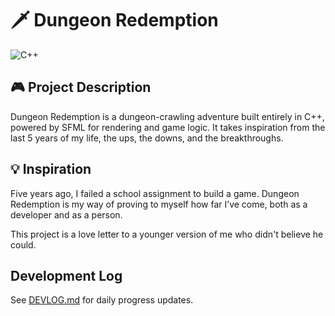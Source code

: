 ﻿# 🗡️ Dungeon Redemption
![C++](https://img.shields.io/badge/-C++-00599C?style=for-the-badge&logo=cplusplus)

##  🎮 Project Description
Dungeon Redemption is a  dungeon-crawling adventure built entirely in C++, powered by SFML for rendering and game logic.
It takes inspiration from the last 5 years of my life, the ups, the downs, and the breakthroughs.

## 💡 Inspiration
Five years ago, I failed a school assignment to build a game.
Dungeon Redemption is my way of proving to myself how far I’ve come, both as a developer and as a person.

This project is a love letter to a younger version of me who didn't believe he could.



## Development Log
See [DEVLOG.md](DEVLOG.md) for daily progress updates.




